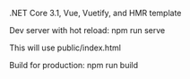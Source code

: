 .NET Core 3.1, Vue, Vuetify, and HMR template

Dev server with hot reload:
npm run serve

This will use public/index.html

Build for production:
npm run build